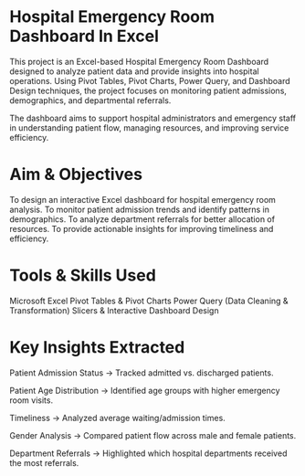 # Hospital Emergency Room Dashboard In Excel

This project is an Excel-based Hospital Emergency Room Dashboard designed to analyze patient data and provide insights into hospital operations. Using Pivot Tables, Pivot Charts, Power Query, and Dashboard Design techniques, the project focuses on monitoring patient admissions, demographics, and departmental referrals.

The dashboard aims to support hospital administrators and emergency staff in understanding patient flow, managing resources, and improving service efficiency.

# Aim & Objectives

To design an interactive Excel dashboard for hospital emergency room analysis.
To monitor patient admission trends and identify patterns in demographics.
To analyze department referrals for better allocation of resources.
To provide actionable insights for improving timeliness and efficiency.

# Tools & Skills Used

Microsoft Excel
Pivot Tables & Pivot Charts
Power Query (Data Cleaning & Transformation)
Slicers & Interactive Dashboard Design

# Key Insights Extracted

Patient Admission Status → Tracked admitted vs. discharged patients.

Patient Age Distribution → Identified age groups with higher emergency room visits.

Timeliness → Analyzed average waiting/admission times.

Gender Analysis → Compared patient flow across male and female patients.

Department Referrals → Highlighted which hospital departments received the most referrals.

